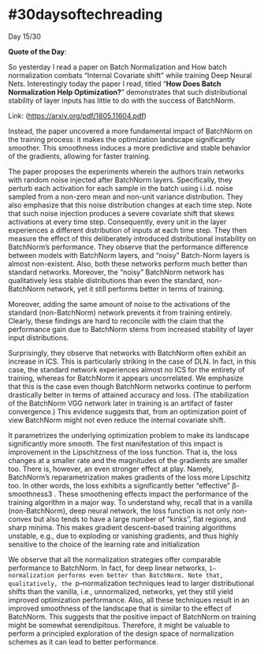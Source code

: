 # #30daysoftechreading

Day 15/30

**Quote of the Day**:

So yesterday I read a paper on Batch Normalization and How batch normalization combats “Internal Covariate shift” while training Deep Neural Nets. Interestingly today the paper I read, titled “**How Does Batch Normalization Help Optimization?**” demonstrates that such distributional stability of layer inputs has little to do with the success of BatchNorm. 

Link: (https://arxiv.org/pdf/1805.11604.pdf)

Instead, the paper uncovered a more fundamental impact of BatchNorm on the training process: it makes the optimization landscape significantly smoother. This smoothness induces a more predictive and stable behavior of the gradients, allowing for faster training.

The paper proposes the experiments wherein the authors train networks with random noise injected after BatchNorm layers. Specifically, they perturb each activation for each sample in the batch using i.i.d. noise sampled from a non-zero mean and non-unit variance distribution. They also emphasize that this noise distribution changes at each time step. Note that such noise injection produces a severe covariate shift that skews activations at every time step. Consequently, every unit in the layer experiences a different distribution of inputs at each time step. They then measure the effect of this deliberately introduced distributional instability on BatchNorm’s performance. They observe that the performance difference between models with BatchNorm layers, and “noisy” Batch-Norm layers is almost non-existent. Also, both these networks perform much better than standard networks. Moreover, the “noisy” BatchNorm network has qualitatively less stable distributions than even the standard, non-BatchNorm network, yet it still performs better in terms of training. 

Moreover, adding the same amount of noise to the activations of the standard (non-BatchNorm) network prevents it from training entirely. Clearly, these findings are hard to reconcile with the claim that the performance gain due to BatchNorm stems from increased stability of layer input distributions.

Surprisingly, they observe that networks with BatchNorm often exhibit an increase in ICS. This is particularly striking in the case of DLN. In fact, in this case, the standard network experiences almost no ICS for the entirety of training, whereas for BatchNorm it appears uncorrelated. We emphasize that this is the case even though BatchNorm networks continue to perform drastically better in terms of attained accuracy and loss. (The stabilization of the BatchNorm VGG network later in training is an artifact of faster convergence.) This evidence suggests that, from an optimization point of view BatchNorm might not even reduce the internal covariate shift.

It parametrizes the underlying optimization problem to make its landscape significantly more smooth. The first manifestation of this impact is improvement in the Lipschitzness of the loss function. That is, the loss changes at a smaller rate and the magnitudes of the gradients are smaller too. There is, however, an even stronger effect at play. Namely, BatchNorm’s reparametrization makes gradients of the loss more Lipschitz too. In other words, the loss exhibits a significantly better “effective” β-smoothness3 . These smoothening effects impact the performance of the training algorithm in a major way. To understand why, recall that in a vanilla (non-BatchNorm), deep neural network, the loss function is not only non-convex but also tends to have a large number of “kinks”, flat regions, and sharp minima. This makes gradient descent–based training algorithms unstable, e.g., due to exploding or vanishing gradients, and thus highly sensitive to the choice of the learning rate and initialization

We observe that all the normalization strategies offer comparable performance to BatchNorm. In fact, for deep linear networks, `1– normalization performs even better than BatchNorm. Note that, qualitatively, the `p–normalization techniques lead to larger distributional shifts than the vanilla, i.e., unnormalized, networks, yet they still yield improved optimization performance. Also, all these techniques result in an improved smoothness of the landscape that is similar to the effect of BatchNorm. This suggests that the positive impact of BatchNorm on training might be somewhat serendipitous. Therefore, it might be valuable to perform a principled exploration of the design space of normalization schemes as it can lead to better performance. 



